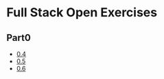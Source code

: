# Full Stack Open Exercises

## Part0

- [0.4](part0/0.4.md)
- [0.5](part0/0.5.md)
- [0.6](part0/0.6.md)
